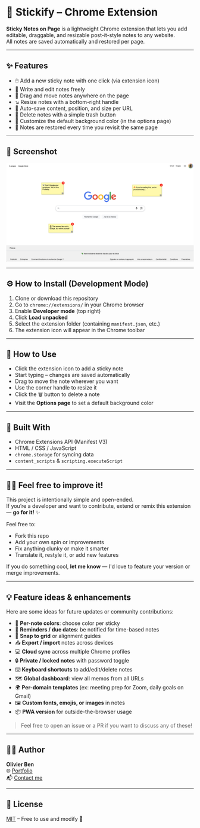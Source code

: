# 📝 Stickify – Chrome Extension

**Sticky Notes on Page** is a lightweight Chrome extension that lets you add editable, draggable, and resizable post-it-style notes to any website.  
All notes are saved automatically and restored per page.

---

## ✨ Features

- 🖱️ Add a new sticky note with one click (via extension icon)
- 💬 Write and edit notes freely
- 📌 Drag and move notes anywhere on the page
- ↘️ Resize notes with a bottom-right handle
- 💾 Auto-save content, position, and size per URL
- 🧽 Delete notes with a simple trash button
- 🎨 Customize the default background color (in the options page)
- 🔁 Notes are restored every time you revisit the same page

---

## 📸 Screenshot

<img src="screenshot.jpg" alt="Sticky Notes on Page – Screenshot" width="600" />

---

## ⚙️ How to Install (Development Mode)

1. Clone or download this repository
2. Go to `chrome://extensions/` in your Chrome browser
3. Enable **Developer mode** (top right)
4. Click **Load unpacked**
5. Select the extension folder (containing `manifest.json`, etc.)
6. The extension icon will appear in the Chrome toolbar

---

## 🧪 How to Use

- Click the extension icon to add a sticky note
- Start typing – changes are saved automatically
- Drag to move the note wherever you want
- Use the corner handle to resize it
- Click the 🗑️ button to delete a note
- Visit the **Options page** to set a default background color

---

## 🧰 Built With

- Chrome Extensions API (Manifest V3)
- HTML / CSS / JavaScript
- `chrome.storage` for syncing data
- `content_scripts` & `scripting.executeScript`

---

## 🧑‍💻 Feel free to improve it!

This project is intentionally simple and open-ended.  
If you’re a developer and want to contribute, extend or remix this extension — **go for it!** ✨

Feel free to:

- Fork this repo
- Add your own spin or improvements
- Fix anything clunky or make it smarter
- Translate it, restyle it, or add new features

If you do something cool, **let me know** — I'd love to feature your version or merge improvements.

---

## 💡 Feature ideas & enhancements

Here are some ideas for future updates or community contributions:

- 🧠 **Per-note colors**: choose color per sticky
- 📆 **Reminders / due dates**: be notified for time-based notes
- 🧲 **Snap to grid** or alignment guides
- 📥 **Export / import** notes across devices
- 💻 **Cloud sync** across multiple Chrome profiles
- 🔒 **Private / locked notes** with password toggle
- ⌨️ **Keyboard shortcuts** to add/edit/delete notes
- 🗺️ **Global dashboard**: view all memos from all URLs
- 🌍 **Per-domain templates** (ex: meeting prep for Zoom, daily goals on Gmail)
- 🖼️ **Custom fonts, emojis, or images** in notes
- 📦 **PWA version** for outside-the-browser usage

> Feel free to open an issue or a PR if you want to discuss any of these!

---

## 👨‍💻 Author

**Olivier Ben**  
🌐 [Portfolio](https://olyvier.com)  
📬 [Contact me](mailto:hello@olyvier.com)

---

## 📝 License

[MIT](LICENSE) – Free to use and modify 🚀
